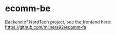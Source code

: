 # ecomm-be
Backend of NordTech project, see the frontend here: https://github.com/milnera92/ecomm-fe
